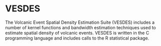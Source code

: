 # VESDES
The Volcanic Event Spatial Density Estimation Suite (VESDES) includes a number of kernel
functions and bandwidth estimation techniques used to estimate spatial density of volcanic
events. VESDES is written in the C programming language and includes calls to the R
statistical package.
